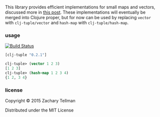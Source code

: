 This library provides efficient implementations for small maps and vectors, discussed more in [this post](http://blog.factual.com/using-clojure-to-generate-java-to-reimplement-clojure).  These implementations will eventually be merged into Clojure proper, but for now can be used by replacing `vector` with `clj-tuple/vector` and `hash-map` with `clj-tuple/hash-map`.

### usage

[![Build Status](https://travis-ci.org/ztellman/clj-tuple.png?branch=master)](https://travis-ci.org/ztellman/clj-tuple)

```clj
[clj-tuple "0.2.1"]
```

```clj
clj-tuple> (vector 1 2 3)
[1 2 3]
clj-tuple> (hash-map 1 2 3 4)
{1 2, 3 4}
```

### license

Copyright © 2015 Zachary Tellman

Distributed under the MIT License
